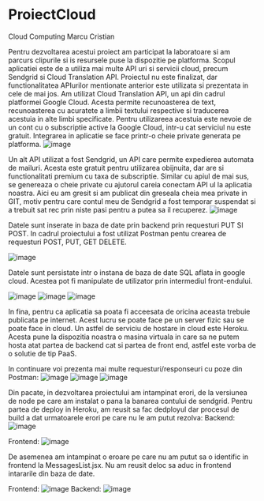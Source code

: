 # ProiectCloud

Cloud Computing
Marcu Cristian


Pentru dezvoltarea acestui proiect am participat la laboratoare si am parcurs clipurile si is resursele puse la dispozitie pe platforma. Scopul aplicatiei este de a utiliza mai multe API uri si servicii cloud, precum Sendgrid si Cloud Translation API. Proiectul nu este finalizat, dar functionalitatea APIurilor mentionate anterior este utilizata si prezentata in cele de mai jos.
Am utilizat Cloud Translation API, un api din cadrul platformei Google Cloud. Acesta permite recunoasterea de text, recunoasterea cu acuratete a limbii textului respective si traducerea acestuia in alte limbi specificate. Pentru utilizareea acestuia este nevoie de un cont cu o subscriptie active la Google Cloud, intr-u cat serviciul nu este gratuit. Integrarea in aplicatie se face printr-o cheie private generata pe platforma.
![image](https://user-images.githubusercontent.com/104891420/168491047-56a2ee26-0813-4eda-9cc3-7cc19ccfecc4.png)

 
Un alt API utilizat a fost Sendgrid, un API care permite expedierea automata de mailuri. Acesta este gratuit pentru utilizarea obijnuita, dar are si functionalitati premium cu taxa de subscriptie. Similar cu apiul de mai sus, se genereaza o cheie private cu ajutorul careia conectam API ul la aplicatia noastra. Aici eu am gresit si am publicat din greseala cheia mea private in GIT, motiv pentru care contul meu de Sendgrid a fost temporar suspendat si a trebuit sat rec prin niste pasi pentru a putea sa il recuperez.
![image](https://user-images.githubusercontent.com/104891420/168491062-36bc68e8-07ea-4c31-a634-6264207eee21.png)


Datele sunt inserate in baza de date prin backend prin requesturi PUT SI POST. In cadrul proiectului a fost utilizat Postman pentu crearea de requesturi POST, PUT, GET DELETE. 

![image](https://user-images.githubusercontent.com/104891420/168491067-f0051429-dc14-472e-b1aa-39371398f4fa.png)


Datele sunt persistate intr o instana de baza de date SQL aflata in google cloud. Acestea pot fi manipulate de utilizator prin intermediul front-endului.
 
![image](https://user-images.githubusercontent.com/104891420/168491072-39aa282c-c532-4b70-9259-abec28468906.png)
![image](https://user-images.githubusercontent.com/104891420/168491077-63946083-7896-470f-a4bc-17de93736746.png)
![image](https://user-images.githubusercontent.com/104891420/168491080-07f5cbfc-0479-4382-b618-372e2096aded.png)

 
 

In fina, pentru ca aplicatia sa poata fi acceesata de oricina aceasta trebuie publicata pe internet. Acest lucru se poate face pe un server fizic sau se poate face in cloud. Un astfel de serviciu de hostare in cloud este Heroku. Acesta pune la dispozitia noastra o masina virtuala in care sa ne putem hosta atat partea de backend cat si partea de front end, astfel este vorba de o solutie de tip PaaS.

In continuare voi prezenta mai multe requesturi/responseuri cu poze din Postman:
![image](https://user-images.githubusercontent.com/104891420/168491084-df0c5501-c019-4754-a722-6bdb345c9659.png)
![image](https://user-images.githubusercontent.com/104891420/168491087-5e4cf50a-bed6-4a5e-96a1-050136e5b90a.png)
![image](https://user-images.githubusercontent.com/104891420/168491091-1a799a65-a2db-414a-8b45-858867ca59e6.png)
       

Din pacate, in dezvoltarea proiectului am intampinat erori, de la versiunea de node pe care am instalat o pana la banarea contului de sendgrid. Pentru partea de deploy in Heroku, am reusit sa fac dedployul dar procesul de build a dat urmatoarele erori pe care nu le am putut rezolva:
Backend:
![image](https://user-images.githubusercontent.com/104891420/168491096-b546dd0b-0d45-44e2-bc69-42a4d520062a.png)

 
Frontend:
![image](https://user-images.githubusercontent.com/104891420/168491102-066623ff-fc52-409b-a723-e6c5b94de445.png)

 

De asemenea am intampinat o eroare pe care nu am putut sa o identific in frontend la MessagesList.jsx. Nu am reusit deloc sa aduc in frontend intararile din baza de date.

Frontend:
![image](https://user-images.githubusercontent.com/104891420/168491136-f82836af-3386-4888-a063-28a1a4dc4940.png)
Backend:
![image](https://user-images.githubusercontent.com/104891420/168491140-ef3f8b38-365c-485d-af29-59ae7abe7849.png)







